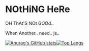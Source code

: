 # NOtHiNG HeRe
 
OH ThAt'S NOt GOOd..

When Another.. need.. js..

[![Anurag's GitHub stats](https://github-readme-stats.vercel.app/api?username=naixt1478&show_icons=true&theme=onedark&hide_border=true)](https://github.com/naixt1478)[![Top Langs](https://github-readme-stats.vercel.app/api/top-langs/?username=naixt1478&theme=onedark&layout=default&hide=ZenScript&hide_border=true)](https://github.com/naixt1478)
